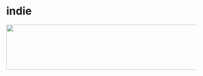 # indie


<a href="https://github.com/devxb/gitanimals">
  <img
    src="https://render.gitanimals.org/lines/jason-ai-facilitator"
    width="600"
    height="120"
  />
</a>
  
